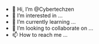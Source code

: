 - 👋 Hi, I’m @Cybertechzen
- 👀 I’m interested in ...
- 🌱 I’m currently learning ...
- 💞️ I’m looking to collaborate on ...
- 📫 How to reach me ...

<!---
Cybertechzen/Cybertechzen is a ✨ special ✨ repository because its `README.md` (this file) appears on your GitHub profile.
You can click the Preview link to take a look at your changes.
--->
